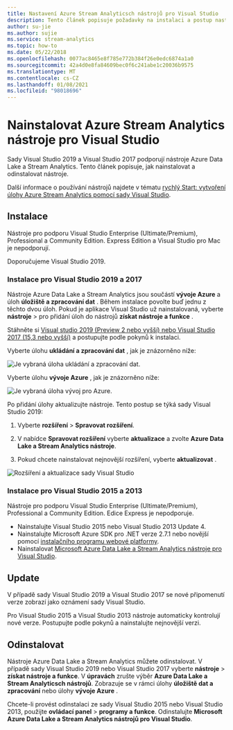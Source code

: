 ```yaml
---
title: Nastavení Azure Stream Analyticsch nástrojů pro Visual Studio
description: Tento článek popisuje požadavky na instalaci a postup nastavení Azure Stream Analytics nástrojů pro sadu Visual Studio.
author: su-jie
ms.author: sujie
ms.service: stream-analytics
ms.topic: how-to
ms.date: 05/22/2018
ms.openlocfilehash: 0077ac8465e8f785e772b384f26e0edc6874a1a0
ms.sourcegitcommit: 42a4d0e8fa84609bec0f6c241abe1c20036b9575
ms.translationtype: MT
ms.contentlocale: cs-CZ
ms.lasthandoff: 01/08/2021
ms.locfileid: "98018696"
---
```

# <a name="install-azure-stream-analytics-tools-for-visual-studio"></a>Nainstalovat Azure Stream Analytics nástroje pro Visual Studio

Sady Visual Studio 2019 a Visual Studio 2017 podporují nástroje Azure Data Lake a Stream Analytics. Tento článek popisuje, jak nainstalovat a odinstalovat nástroje.

Další informace o používání nástrojů najdete v tématu [rychlý Start: vytvoření úlohy Azure Stream Analytics pomocí sady Visual Studio](stream-analytics-quick-create-vs.md).

## <a name="install"></a>Instalace

Nástroje pro podporu Visual Studio Enterprise (Ultimate/Premium), Professional a Community Edition. Express Edition a Visual Studio pro Mac je nepodporují.

Doporučujeme Visual Studio 2019.

### <a name="install-for-visual-studio-2019-and-2017"></a>Instalace pro Visual Studio 2019 a 2017<a name="recommended-visual-studio-2019-and-2017"></a>

Nástroje Azure Data Lake a Stream Analytics jsou součástí **vývoje Azure** a úloh **úložiště a zpracování dat** . Během instalace povolte buď jednu z těchto dvou úloh. Pokud je aplikace Visual Studio už nainstalovaná, vyberte **nástroje**  >  pro přidání úloh do nástrojů **získat nástroje a funkce** .

Stáhněte si [Visual studio 2019 (Preview 2 nebo vyšší) nebo Visual Studio 2017 (15,3 nebo vyšší)](https://www.visualstudio.com/) a postupujte podle pokynů k instalaci.

Vyberte úlohu **ukládání a zpracování dat** , jak je znázorněno níže:

![Je vybraná úloha ukládání a zpracování dat.](./media/stream-analytics-tools-for-visual-studio-install/stream-analytics-tools-for-vs-2019-install-01.png)

Vyberte úlohu **vývoje Azure** , jak je znázorněno níže:

![Je vybraná úloha vývoj pro Azure.](./media/stream-analytics-tools-for-visual-studio-install/stream-analytics-tools-for-vs-2019-install-02.png)

Po přidání úlohy aktualizujte nástroje. Tento postup se týká sady Visual Studio 2019:

1. Vyberte **rozšíření**  >  **Spravovat rozšíření**.

1. V nabídce **Spravovat rozšíření** vyberte **aktualizace** a zvolte **Azure Data Lake a Stream Analytics nástroje**.

1. Pokud chcete nainstalovat nejnovější rozšíření, vyberte **aktualizovat** .

![Rozšíření a aktualizace sady Visual Studio](./media/stream-analytics-tools-for-visual-studio-install/stream-analytics-tools-vs2019-extensions-updates.png)

### <a name="install-for-visual-studio-2015-and-2013"></a>Instalace pro Visual Studio 2015 a 2013<a name="visual-studio-2015-2013"></a>

Nástroje pro podporu Visual Studio Enterprise (Ultimate/Premium), Professional a Community Edition. Edice Express je nepodporuje.

* Nainstalujte Visual Studio 2015 nebo Visual Studio 2013 Update 4.
* Nainstalujte Microsoft Azure SDK pro .NET verze 2.7.1 nebo novější pomocí [instalačního programu webové platformy](https://www.microsoft.com/web/downloads/platform.aspx).
* Nainstalovat [Microsoft Azure Data Lake a Stream Analytics nástroje pro Visual Studio](https://www.microsoft.com/en-us/download/details.aspx?id=49504).

## <a name="update"></a>Update<a name="visual-studio-2019-and-2017"></a><a name="visual-studio-2015-and-2013"></a>

V případě sady Visual Studio 2019 a Visual Studio 2017 se nové připomenutí verze zobrazí jako oznámení sady Visual Studio.

Pro Visual Studio 2015 a Visual Studio 2013 nástroje automaticky kontrolují nové verze. Postupujte podle pokynů a nainstalujte nejnovější verzi.

## <a name="uninstall"></a>Odinstalovat

Nástroje Azure Data Lake a Stream Analytics můžete odinstalovat. V případě sady Visual Studio 2019 nebo Visual Studio 2017 vyberte **nástroje**  >  **získat nástroje a funkce**. V **úpravách** zrušte výběr **Azure Data Lake a Stream Analyticsch nástrojů**. Zobrazuje se v rámci úlohy **úložiště dat a zpracování** nebo úlohy **vývoje Azure** .

Chcete-li provést odinstalaci ze sady Visual Studio 2015 nebo Visual Studio 2013, použijte **ovládací panel**  >  **programy a funkce**. Odinstalujte **Microsoft Azure Data Lake a Stream Analytics nástrojů pro Visual Studio**.
